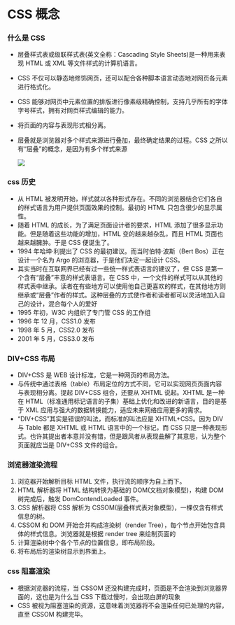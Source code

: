 # CSS 概念

### 什么是 CSS

- 层叠样式表或级联样式表(英文全称：Cascading Style Sheets)是一种用来表现 HTML 或 XML 等文件样式的计算机语言。

- CSS 不仅可以静态地修饰网页，还可以配合各种脚本语言动态地对网页各元素进行格式化。

- CSS 能够对网页中元素位置的排版进行像素级精确控制，支持几乎所有的字体字号样式，拥有对网页样式编辑的能力。

- 将页面的内容与表现形式相分离。

- 层叠就是浏览器对多个样式来源进行叠加，最终确定结果的过程。CSS 之所以有“层叠”的概念，是因为有多个样式来源

  ![](https://tva1.sinaimg.cn/large/007S8ZIlgy1gfs7vn6686j31fq0qs48a.jpg)

### css 历史

- 从 HTML 被发明开始，样式就以各种形式存在。不同的浏览器结合它们各自的样式语言为用户提供页面效果的控制。最初的 HTML 只包含很少的显示属性。
- 随着 HTML 的成长，为了满足页面设计者的要求，HTML 添加了很多显示功能。但是随着这些功能的增加，HTML 变的越来越杂乱，而且 HTML 页面也越来越臃肿。于是 CSS 便诞生了。
- 1994 年哈坤·利提出了 CSS 的最初建议。而当时伯特·波斯（Bert Bos）正在设计一个名为 Argo 的浏览器，于是他们决定一起设计 CSS。
- 其实当时在互联网界已经有过一些统一样式表语言的建议了，但 CSS 是第一个含有“层叠”丰意的样式表语言。在 CSS 中，一个文件的样式可以从其他的样式表中继承。读者在有些地方可以使用他自己更喜欢的样式，在其他地方则继承或“层叠”作者的样式。这种层叠的方式使作者和读者都可以灵活地加入自己的设计，混合每个人的爱好
- 1995 年初，W3C 内组织了专门管 CSS 的工作组
- 1996 年 12 月，CSS1.0 发布
- 1998 年 5 月，CSS2.0 发布
- 2001 年 5 月，CSS3.0 发布

### DIV+CSS 布局

- DIV+CSS 是 WEB 设计标准，它是一种网页的布局方法。
- 与传统中通过表格（table）布局定位的方式不同，它可以实现网页页面内容与表现相分离。提起 DIV+CSS 组合，还要从 XHTML 说起。XHTML 是一种在 HTML（标准通用标记语言的子集）基础上优化和改进的新语言，目的是基于 XML 应用与强大的数据转换能力，适应未来网络应用更多的需求。
- “DIV+CSS”其实是错误的叫法，而标准的叫法应是 XHTML+CSS。因为 DIV 与 Table 都是 XHTML 或 HTML 语言中的一个标记，而 CSS 只是一种表现形式。也许其提出者本意并没有错，但是跟风者从表现曲解了其意思，认为整个页面就应当是 DIV+CSS 文件的组合。

### 浏览器渲染流程

1. 浏览器开始解析目标 HTML 文件，执行流的顺序为自上而下。
2. HTML 解析器将 HTML 结构转换为基础的 DOM(文档对象模型)，构建 DOM 树完成后，触发 DomContendLoaded 事件。
3. CSS 解析器将 CSS 解析为 CSSOM(层叠样式表对象模型)，一棵仅含有样式信息的树。
4. CSSOM 和 DOM 开始合并构成渲染树（render Tree），每个节点开始包含具体的样式信息。浏览器就是根据 render tree 来绘制页面的
5. 计算渲染树中个各个节点的位置信息，即布局阶段。
6. 将布局后的渲染树显示到界面上。

### css 阻塞渲染

- 根据浏览器的流程，当 CSSOM 还没构建完成时，页面是不会渲染到浏览器界面的，这也是为什么当 CSS 下载过慢时，会出现白屏的现象
- CSS 被视为阻塞渲染的资源，这意味着浏览器将不会渲染任何已处理的内容，直至 CSSOM 构建完毕。
